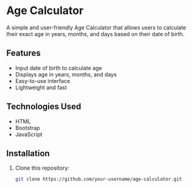 # Age Calculator

A simple and user-friendly Age Calculator that allows users to calculate their exact age in years, months, and days based on their date of birth.

## Features
- Input date of birth to calculate age
- Displays age in years, months, and days
- Easy-to-use interface
- Lightweight and fast

## Technologies Used
- HTML
- Bootstrap
- JavaScript

## Installation
1. Clone this repository:
   ```sh
   git clone https://github.com/your-username/age-calculator.git
